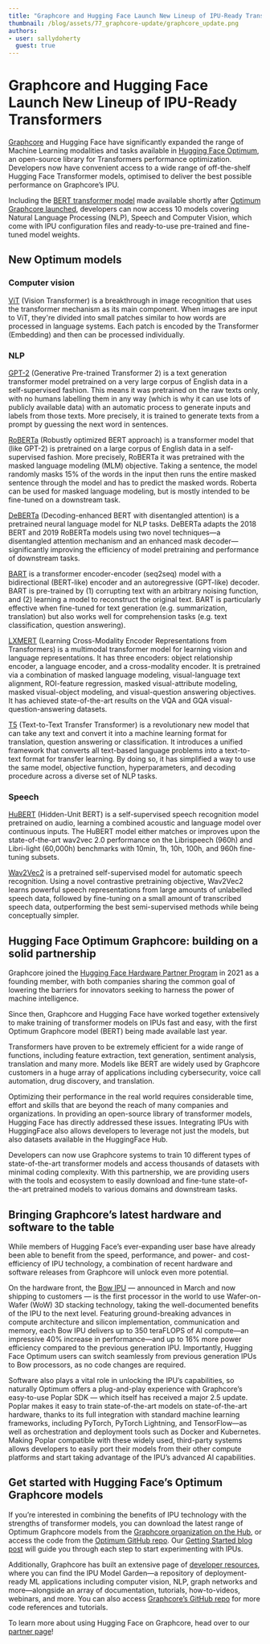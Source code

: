 ```yaml
---
title: "Graphcore and Hugging Face Launch New Lineup of IPU-Ready Transformers"
thumbnail: /blog/assets/77_graphcore-update/graphcore_update.png
authors:
- user: sallydoherty
  guest: true
---
```


# Graphcore and Hugging Face Launch New Lineup of IPU-Ready Transformers


[Graphcore](https://huggingface.co/hardware/graphcore/) and Hugging Face have significantly expanded the range of Machine Learning modalities and tasks available in [Hugging Face Optimum](https://github.com/huggingface/optimum), an open-source library for Transformers performance optimization. Developers now have convenient access to a wide range of off-the-shelf Hugging Face Transformer models, optimised to deliver the best possible performance on Graphcore’s IPU.

Including the [BERT transformer model](https://www.graphcore.ai/posts/getting-started-with-hugging-face-transformers-for-ipus-with-optimum) made available shortly after [Optimum Graphcore launched](https://huggingface.co/blog/graphcore), developers can now access 10 models covering Natural Language Processing (NLP), Speech and Computer Vision, which come with IPU configuration files and ready-to-use pre-trained and fine-tuned model weights.

## New Optimum models

### Computer vision

[ViT](https://huggingface.co/Graphcore/vit-base-ipu) (Vision Transformer) is a breakthrough in image recognition that uses the transformer mechanism as its main component. When images are input to ViT, they're divided into small patches similar to how words are processed in language systems. Each patch is encoded by the Transformer (Embedding) and then can be processed individually.

### NLP

[GPT-2](https://huggingface.co/Graphcore/gpt2-medium-wikitext-103) (Generative Pre-trained Transformer 2) is a text generation transformer model pretrained on a very large corpus of English data in a self-supervised fashion. This means it was pretrained on the raw texts only, with no humans labelling them in any way (which is why it can use lots of publicly available data) with an automatic process to generate inputs and labels from those texts. More precisely, it is trained to generate texts from a prompt by guessing the next word in sentences.

[RoBERTa](https://huggingface.co/Graphcore/roberta-base-squad2) (Robustly optimized BERT approach) is a transformer model that (like GPT-2) is pretrained on a large corpus of English data in a self-supervised fashion. More precisely, RoBERTa it was pretrained with the masked language modeling (MLM) objective. Taking a sentence, the model randomly masks 15% of the words in the input then runs the entire masked sentence through the model and has to predict the masked words. Roberta can be used for masked language modeling, but is mostly intended to be fine-tuned on a downstream task.

[DeBERTa](https://huggingface.co/Graphcore/deberta-base-ipu) (Decoding-enhanced BERT with disentangled attention) is a pretrained neural language model for NLP tasks. DeBERTa adapts the 2018 BERT and 2019 RoBERTa models using two novel techniques—a disentangled attention mechanism and an enhanced mask decoder—significantly improving the efficiency of model pretraining and performance of downstream tasks.

[BART](https://huggingface.co/Graphcore/bart-base-ipu) is a transformer encoder-encoder (seq2seq) model with a bidirectional (BERT-like) encoder and an autoregressive (GPT-like) decoder. BART is pre-trained by (1) corrupting text with an arbitrary noising function, and (2) learning a model to reconstruct the original text. BART is particularly effective when fine-tuned for text generation (e.g. summarization, translation) but also works well for comprehension tasks (e.g. text classification, question answering).

[LXMERT](https://huggingface.co/Graphcore/lxmert-gqa-uncased) (Learning Cross-Modality Encoder Representations from Transformers) is a multimodal transformer model for learning vision and language representations. It has three encoders: object relationship encoder, a language encoder, and a cross-modality encoder. It is pretrained via a combination of masked language modeling, visual-language text alignment, ROI-feature regression, masked visual-attribute modeling, masked visual-object modeling, and visual-question answering objectives. It has achieved state-of-the-art results on the VQA and GQA visual-question-answering datasets.

[T5](https://huggingface.co/Graphcore/t5-small-ipu) (Text-to-Text Transfer Transformer) is a revolutionary new model that can take any text and convert it into a machine learning format for translation, question answering or classification. It introduces a unified framework that converts all text-based language problems into a text-to-text format for transfer learning. By doing so, it has simplified a way to use the same model, objective function, hyperparameters, and decoding procedure across a diverse set of NLP tasks.

### Speech

[HuBERT](https://huggingface.co/Graphcore/hubert-base-ipu) (Hidden-Unit BERT) is a self-supervised speech recognition model pretrained on audio, learning a combined acoustic and language model over continuous inputs. The HuBERT model either matches or improves upon the state-of-the-art wav2vec 2.0 performance on the Librispeech (960h) and Libri-light (60,000h) benchmarks with 10min, 1h, 10h, 100h, and 960h fine-tuning subsets.

[Wav2Vec2](https://huggingface.co/Graphcore/wav2vec2-base-ipu) is a pretrained self-supervised model for automatic speech recognition. Using a novel contrastive pretraining objective, Wav2Vec2 learns powerful speech representations from large amounts of unlabelled speech data, followed by fine-tuning on a small amount of transcribed speech data, outperforming the best semi-supervised methods while being conceptually simpler.

## Hugging Face Optimum Graphcore: building on a solid partnership

Graphcore joined the [Hugging Face Hardware Partner Program](https://huggingface.co/hardware) in 2021 as a founding member, with both companies sharing the common goal of lowering the barriers for innovators seeking to harness the power of machine intelligence.

Since then, Graphcore and Hugging Face have worked together extensively to make training of transformer models on IPUs fast and easy, with the first Optimum Graphcore model (BERT) being made available last year.

Transformers have proven to be extremely efficient for a wide range of functions, including feature extraction, text generation, sentiment analysis, translation and many more. Models like BERT are widely used by Graphcore customers in a huge array of applications including cybersecurity, voice call automation, drug discovery, and translation.

Optimizing their performance in the real world requires considerable time, effort and skills that are beyond the reach of many companies and organizations. In providing an open-source library of transformer models, Hugging Face has directly addressed these issues. Integrating IPUs with HuggingFace also allows developers to leverage not just the models, but also datasets available in the HuggingFace Hub.

Developers can now use Graphcore systems to train 10 different types of state-of-the-art transformer models and access thousands of datasets with minimal coding complexity. With this partnership, we are providing users with the tools and ecosystem to easily download and fine-tune state-of-the-art pretrained models to various domains and downstream tasks.

## Bringing Graphcore’s latest hardware and software to the table

While members of Hugging Face’s ever-expanding user base have already been able to benefit from the speed, performance, and power- and cost-efficiency of IPU technology, a combination of recent hardware and software releases from Graphcore will unlock even more potential.

On the hardware front, the [Bow IPU](https://www.graphcore.ai/bow-processors) — announced in March and now shipping to customers — is the first processor in the world to use Wafer-on-Wafer (WoW) 3D stacking technology, taking the well-documented benefits of the IPU to the next level. Featuring ground-breaking advances in compute architecture and silicon implementation, communication and memory, each Bow IPU delivers up to 350 teraFLOPS of AI compute—an impressive 40% increase in performance—and up to 16% more power efficiency compared to the previous generation IPU. Importantly, Hugging Face Optimum users can switch seamlessly from previous generation IPUs to Bow processors, as no code changes are required.

Software also plays a vital role in unlocking the IPU’s capabilities, so naturally Optimum offers a plug-and-play experience with Graphcore’s easy-to-use Poplar SDK — which itself has received a major 2.5 update. Poplar makes it easy to train state-of-the-art models on state-of-the-art hardware, thanks to its full integration with standard machine learning frameworks, including PyTorch, PyTorch Lightning, and TensorFlow—as well as orchestration and deployment tools such as Docker and Kubernetes. Making Poplar compatible with these widely used, third-party systems allows developers to easily port their models from their other compute platforms and start taking advantage of the IPU’s advanced AI capabilities.

## Get started with Hugging Face’s Optimum Graphcore models

If you’re interested in combining the benefits of IPU technology with the strengths of transformer models, you can download the latest range of Optimum Graphcore models from the [Graphcore organization on the Hub](https://huggingface.co/Graphcore), or access the code from the [Optimum GitHub repo](https://github.com/huggingface/optimum-graphcore). Our [Getting Started blog post](https://huggingface.co/blog/graphcore-getting-started) will guide you through each step to start experimenting with IPUs.

Additionally, Graphcore has built an extensive page of [developer resources](https://www.graphcore.ai/developer), where you can find the IPU Model Garden—a repository of deployment-ready ML applications including computer vision, NLP, graph networks and more—alongside an array of documentation, tutorials, how-to-videos, webinars, and more. You can also access [Graphcore’s GitHub repo](https://github.com/graphcore) for more code references and tutorials.

To learn more about using Hugging Face on Graphcore, head over to our [partner page](https://huggingface.co/hardware/graphcore)!
